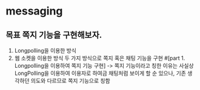 # messaging
## 목표 쪽지 기능을 구현해보자.
1) Longpolling을 이용한 방식
2) 웹 소켓을 이용한 방식
   두 가지 방식으로 쪽지 혹은 채팅 기능을 구현
#[part 1. Longpolling을 이용하여 쪽지 기능 구현]
-> 쪽지 기능이라고 칭한 이유는 사실상 LongPolling을 이용하여 이용자로 하여금 채팅처럼 보이게 할 순 있으나, 기존 생각하던 의도와 다르므로 쪽지 기능으로 칭함
